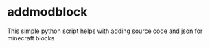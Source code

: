 # addmodblock
This simple python script helps with adding source code and json for minecraft blocks
